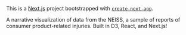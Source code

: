 This is a [Next.js](https://nextjs.org/) project bootstrapped with [`create-next-app`](https://github.com/vercel/next.js/tree/canary/packages/create-next-app).

A narrative visualization of data from the NEISS, a sample of reports of consumer product-related injuries. Built in D3, React, and Next.js!


